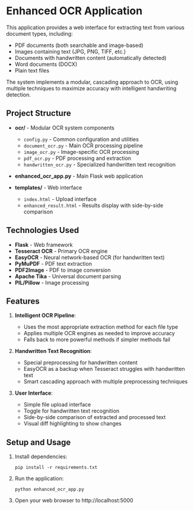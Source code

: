 # Enhanced OCR Application

This application provides a web interface for extracting text from various document types, including:
- PDF documents (both searchable and image-based)
- Images containing text (JPG, PNG, TIFF, etc.)
- Documents with handwritten content (automatically detected)
- Word documents (DOCX)
- Plain text files

The system implements a modular, cascading approach to OCR, using multiple techniques to maximize accuracy with intelligent handwriting detection.

## Project Structure

- **ocr/** - Modular OCR system components
  - `config.py` - Common configuration and utilities
  - `document_ocr.py` - Main OCR processing pipeline
  - `image_ocr.py` - Image-specific OCR processing
  - `pdf_ocr.py` - PDF processing and extraction
  - `handwritten_ocr.py` - Specialized handwritten text recognition

- **enhanced_ocr_app.py** - Main Flask web application

- **templates/** - Web interface
  - `index.html` - Upload interface
  - `enhanced_result.html` - Results display with side-by-side comparison

## Technologies Used

- **Flask** - Web framework
- **Tesseract OCR** - Primary OCR engine
- **EasyOCR** - Neural network-based OCR (for handwritten text)
- **PyMuPDF** - PDF text extraction
- **PDF2Image** - PDF to image conversion
- **Apache Tika** - Universal document parsing
- **PIL/Pillow** - Image processing

## Features

1. **Intelligent OCR Pipeline**:
   - Uses the most appropriate extraction method for each file type
   - Applies multiple OCR engines as needed to improve accuracy
   - Falls back to more powerful methods if simpler methods fail

2. **Handwritten Text Recognition**:
   - Special preprocessing for handwritten content
   - EasyOCR as a backup when Tesseract struggles with handwritten text
   - Smart cascading approach with multiple preprocessing techniques

3. **User Interface**:
   - Simple file upload interface
   - Toggle for handwritten text recognition
   - Side-by-side comparison of extracted and processed text
   - Visual diff highlighting to show changes

## Setup and Usage

1. Install dependencies:
   ```
   pip install -r requirements.txt
   ```

2. Run the application:
   ```
   python enhanced_ocr_app.py
   ```

3. Open your web browser to http://localhost:5000
